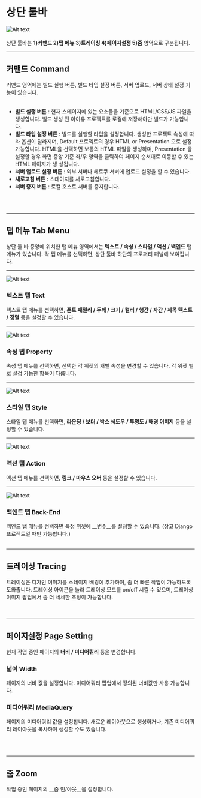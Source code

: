 # 상단 툴바
![Alt text](/../img/top-toolbar.png)<br /><br />
상단 툴바는 __1)커맨드 2)탭 메뉴 3)트레이싱 4)페이지설정 5)줌__ 영역으로 구분됩니다.<br />

*****
## 커맨드 Command
커맨드 영역에는 빌드 실행 버튼, 빌드 타입 설정 버튼, 서버 업로드, 서버 상태 설정 기능이 있습니다.<br /><br />

* __빌드 실행 버튼__ : 현재 스테이지에 있는 요소들을 기준으로 HTML/CSS/JS 파일을 생성합니다. 빌드 생성 전 아이유 프로젝트를 로컬에 저장해야만 빌드가 가능합니다.<br />
* __빌드 타입 설정 버튼__ : 빌드를 실행할 타입을 설정합니다. 생성한 프로젝트 속성에 따라 옵션이 달라지며, Default 프로젝트의 경우 HTML or Presentation 으로 설정 가능합니다. HTML을 선택하면 보통의 HTML 파일을 생성하며, Presentation 을 설정할 경우 화면 중앙 기준 좌/우 영역을 클릭하여 페이지 순서대로 이동할 수 있는 HTML 페이지가 생
성됩니다.<br />
* __서버 업로드 설정 버튼__ : 외부 서버나 헤로쿠 서버에 업로드 설정을 할 수 있습니다.<br />
* __새로고침 버튼__ : 스테이지를 새로고침합니다.<br />
* __서버 중지 버튼__ : 로컬 호스트 서버를 중지합니다.

<br /><br />

*****
## 탭 메뉴 Tab Menu
상단 툴 바 중앙에 위치한 탭 메뉴 영역에서는 __텍스트 / 속성 / 스타일 / 액션 / 백엔드__ 탭 메뉴가 있습니다. 각 탭 메뉴를 선택하면, 상단 툴바 하단의 프로퍼티 패널에 보여집니다. <br />

*****
![Alt text](/../img/tab-text.png)<br />
### 텍스트 탭 Text
텍스트 탭 메뉴를 선택하면, __폰트 패밀리 / 두께 / 크기 / 컬러 / 행간 / 자간 / 제목 텍스트 / 정렬__ 등을 설정할 수 있습니다.

*****
![Alt text](/../img/tab-property.png)<br />
### 속성 탭 Property
속성 탭 메뉴를 선택하면, 선택한 각 위젯의 개별 속성을 변경할 수 있습니다. 각 위젯 별로 설정 가능한 항목이 다릅니다.

*****
![Alt text](/../img/top-toolbar.png)<br />
### 스타일 탭 Style
스타일 탭 메뉴를 선택하면, __라운딩 / 보더 / 박스 쉐도우 / 투명도 / 배경 이미지__ 등을 설정할 수 있습니다.

*****
![Alt text](/../img/tab-action.png)<br />
### 액션 탭 Action
액션 텝 메뉴를 선택하면, __링크 / 마우스 오버__ 등을 설정할 수 있습니다.

*****
![Alt text](/../img/tab-backend.png)<br />
### 백엔드 탭 Back-End
백엔드 탭 메뉴를 선택하면 특정 위젯에 __변수__를 설정할 수 있습니다. (장고 Django 프로젝트일 때만 가능합니다.)
<br /><br />

*****
## 트레이싱 Tracing
트레이싱은 디자인 이미지를 스테이지 배경에 추가하여, 좀 더 빠른 작업이 가능하도록 도와줍니다. 트레이싱 아이콘을 눌러 트레이싱 모드를 on/off 시킬 수 있으며, 트레이싱 이미지 팝업에서 좀 더 세세한 조정이 가능합니다.
<br /><br /><br />
*****
## 페이지설정 Page Setting
현재 작업 중인 페이지의 __너비 / 미디어쿼리__ 등을 변경합니다. <br />

### 넓이 Width
페이지의 너비 값을 설정합니다. 미디어쿼리 팝업에서 정의된 너비값만 사용 가능합니다.
### 미디어쿼리 MediaQuery
페이지의 미디어쿼리 값을 설정합니다. 새로운 레이아웃으로 생성하거나, 기존 미디어쿼리 레이아웃을 복사하여 생성할 수도 있습니다.

<br /><br />
*****
## 줌 Zoom
작업 중인 페이지의 __줌 인/아웃__을 설정합니다.
